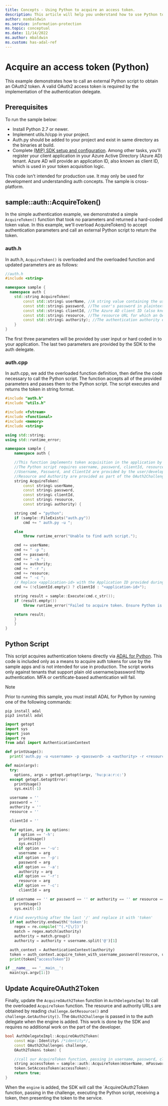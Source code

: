 ```yaml
---
title: Concepts - Using Python to acquire an access token.
description: This article will help you understand how to use Python to acquire an OAuth2 access token. This is required by the implementation of the authentication delegate.
author: msmbaldwin
ms.service: information-protection
ms.topic: conceptual
ms.date: 11/14/2022
ms.author: mbaldwin
ms.custom: has-adal-ref
---
```


# Acquire an access token (Python)

This example demonstrates how to call an external Python script to obtain an OAuth2 token. A valid OAuth2 access token is required by the implementation of the authentication delegate.

## Prerequisites

To run the sample below:

- Install Python 2.7 or newer.
- Implement utils.h/cpp in your project.
- Auth.py should be added to your project and exist in same directory as the binaries at build.
- Complete [(MIP) SDK setup and configuration](setup-configure-mip.md). Among other tasks, you'll register your client application in your Azure Active Directory (Azure AD) tenant. Azure AD will provide an application ID, also known as client ID, which is used in your token acquisition logic.

This code isn't intended for production use. It may only be used for development and understanding auth concepts. The sample is cross-platform.

## sample::auth::AcquireToken()

In the simple authentication example, we demonstrated a simple `AcquireToken()` function that took no parameters and returned a hard-coded token value. In this example, we'll overload AcquireToken() to accept authentication parameters and call an external Python script to return the token.

### auth.h

In auth.h, `AcquireToken()` is overloaded and the overloaded function and updated parameters are as follows:

```cpp
//auth.h
#include <string>

namespace sample {
  namespace auth {
    std::string AcquireToken(
        const std::string& userName, //A string value containing the user's UPN.
        const std::string& password, //The user's password in plaintext
        const std::string& clientId, //The Azure AD client ID (also known as Application ID) of your application.
        const std::string& resource, //The resource URL for which an OAuth2 token is required. Provided by challenge object.
        const std::string& authority); //The authentication authority endpoint. Provided by challenge object.
    }
}
```

The first three parameters will be provided by user input or hard coded in to your application. The last two parameters are provided by the SDK to the auth delegate.


### auth.cpp

In auth.cpp, we add the overloaded function definition, then define the code necessary to call the Python script. The function accepts all of the provided parameters and passes them to the Python script. The script executes and returns the token in string format.

```cpp
#include "auth.h"
#include "utils.h"

#include <fstream>
#include <functional>
#include <memory>
#include <string>

using std::string;
using std::runtime_error;

namespace sample {
    namespace auth {

    //This function implements token acquisition in the application by calling an external Python script.
    //The Python script requires username, password, clientId, resource, and authority.
    //Username, Password, and ClientId are provided by the user/developer
    //Resource and Authority are provided as part of the OAuth2Challenge object that is passed in by the SDK to the AuthDelegate.
    string AcquireToken(
        const string& userName,
        const string& password,
        const string& clientId,
        const string& resource,
        const string& authority) {

    string cmd = "python";
    if (sample::FileExists("auth.py"))
        cmd += " auth.py -u ";

    else
        throw runtime_error("Unable to find auth script.");

    cmd += userName;
    cmd += " -p ";
    cmd += password;
    cmd += " -a ";
    cmd += authority;
    cmd += " -r ";
    cmd += resource;
    cmd += " -c ";
    // Replace <application-id> with the Application ID provided during your Azure AD application registration.
    cmd += (!clientId.empty() ? clientId : "<application-id>");

    string result = sample::Execute(cmd.c_str());
    if (result.empty())
        throw runtime_error("Failed to acquire token. Ensure Python is installed correctly.");

    return result;
    }
    }
}

```

## Python Script

This script acquires authentication tokens directly via [ADAL for Python](https://github.com/AzureAD/azure-activedirectory-library-for-python). This code is included only as a means to acquire auth tokens for use by the sample apps and is not intended for use in production. The script works only against tenants that support plain old username/password http authentication. MFA or certificate-based authentication will fail.

> [!NOTE]
> Prior to running this sample, you must install ADAL for Python by running one of the following commands:

```shell
pip install adal
pip3 install adal
```

```python
import getopt
import sys
import json
import re
from adal import AuthenticationContext

def printUsage():
  print('auth.py -u <username> -p <password> -a <authority> -r <resource> -c <clientId>')

def main(argv):
  try:
    options, args = getopt.getopt(argv, 'hu:p:a:r:c:')
  except getopt.GetoptError:
    printUsage()
    sys.exit(-1)

  username = ''
  password = ''
  authority = ''
  resource = ''

  clientId = ''

  for option, arg in options:
    if option == '-h':
      printUsage()
      sys.exit()
    elif option == '-u':
      username = arg
    elif option == '-p':
      password = arg
    elif option == '-a':
      authority = arg
    elif option == '-r':
      resource = arg
    elif option == '-c':
      clientId = arg

  if username == '' or password == '' or authority == '' or resource == '' or clientId == '':
    printUsage()
    sys.exit(-1)

  # Find everything after the last '/' and replace it with 'token'
  if not authority.endswith('token'):
    regex = re.compile('^(.*[\/])')
    match = regex.match(authority)
    authority = match.group()
    authority = authority + username.split('@')[1]

  auth_context = AuthenticationContext(authority)
  token = auth_context.acquire_token_with_username_password(resource, username, password, clientId)
  print(token["accessToken"])

if __name__ == '__main__':
  main(sys.argv[1:])
```

## Update AcquireOAuth2Token

Finally, update the `AcquireOAuth2Token` function in `AuthDelegateImpl` to call the overloaded `AcquireToken` function. The resource and authority URLs are obtained by reading `challenge.GetResource()` and `challenge.GetAuthority()`. The `OAuth2Challenge` is passed in to the auth delegate when the engine is added. This work is done by the SDK and requires no additional work on the part of the developer.

```cpp
bool AuthDelegateImpl::AcquireOAuth2Token(
    const mip::Identity& /*identity*/,
    const OAuth2Challenge& challenge,
    OAuth2Token& token) {

    //call our AcquireToken function, passing in username, password, clientId, and getting the resource/authority from the OAuth2Challenge object
    string accessToken = sample::auth::AcquireToken(mUserName, mPassword, mClientId, challenge.GetResource(), challenge.GetAuthority());
    token.SetAccessToken(accessToken);
    return true;
}
```

When the `engine` is added, the SDK will call the `AcquireOAuth2Token function, passing in the challenge, executing the Python script, receiving a token, then presenting the token to the service.
